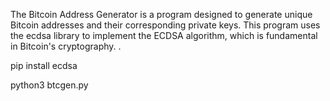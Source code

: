 The Bitcoin Address Generator is a program designed to generate unique Bitcoin addresses and their corresponding private keys. This program uses the ecdsa library to implement the ECDSA algorithm, which is fundamental in Bitcoin's cryptography. .

pip install ecdsa

python3 btcgen.py

